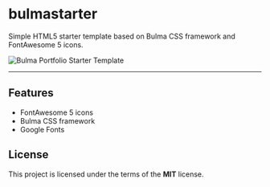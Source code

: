# bulmastarter
Simple HTML5 starter template based on Bulma CSS framework and FontAwesome 5 icons. 

![Bulma Portfolio Starter Template](http://ryanhunter.ca/images/portfolio/bulmastarter.jpg)

---

## Features
- FontAwesome 5 icons
- Bulma CSS framework
- Google Fonts


## License

This project is licensed under the terms of the **MIT** license.


